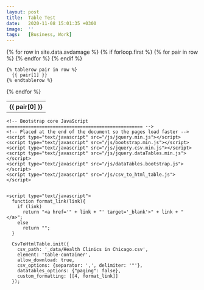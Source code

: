 ```yaml
---
layout: post
title:  Table Test
date:   2020-11-08 15:01:35 +0300
image:  ''
tags:   [Business, Work]
---
```

<table>
  {% for row in site.data.avdamage %}
    {% if forloop.first %}
    <tr>
      {% for pair in row %}
        <th>{{ pair[0] }}</th>
      {% endfor %}
    </tr>
    {% endif %}

    {% tablerow pair in row %}
      {{ pair[1] }}
    {% endtablerow %}
  {% endfor %}
</table>



    <!-- Bootstrap core JavaScript
    ================================================== -->
    <!-- Placed at the end of the document so the pages load faster -->
    <script type="text/javascript" src="/js/jquery.min.js"></script>
    <script type="text/javascript" src="/js/bootstrap.min.js"></script>
    <script type="text/javascript" src="/js/jquery.csv.min.js"></script>
    <script type="text/javascript" src="/js/jquery.dataTables.min.js"></script>
    <script type="text/javascript" src="/js/dataTables.bootstrap.js"></script>
    <script type="text/javascript" src="/js/csv_to_html_table.js"></script>


    <script type="text/javascript">
      function format_link(link){
        if (link)
          return "<a href='" + link + "' target='_blank'>" + link + "</a>";
        else
          return "";
      }

      CsvToHtmlTable.init({
        csv_path: '_data/Health Clinics in Chicago.csv',
        element: 'table-container', 
        allow_download: true,
        csv_options: {separator: ',', delimiter: '"'},
        datatables_options: {"paging": false},
        custom_formatting: [[4, format_link]]
      });
